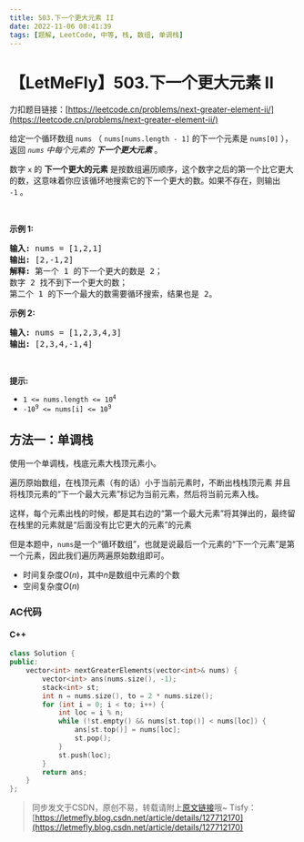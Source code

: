 ```yaml
---
title: 503.下一个更大元素 II
date: 2022-11-06 08:41:39
tags: [题解, LeetCode, 中等, 栈, 数组, 单调栈]
---
```


# 【LetMeFly】503.下一个更大元素 II

力扣题目链接：[https://leetcode.cn/problems/next-greater-element-ii/](https://leetcode.cn/problems/next-greater-element-ii/)

<p>给定一个循环数组&nbsp;<code>nums</code>&nbsp;（&nbsp;<code>nums[nums.length - 1]</code>&nbsp;的下一个元素是&nbsp;<code>nums[0]</code>&nbsp;），返回&nbsp;<em><code>nums</code>&nbsp;中每个元素的 <strong>下一个更大元素</strong></em> 。</p>

<p>数字 <code>x</code>&nbsp;的 <strong>下一个更大的元素</strong> 是按数组遍历顺序，这个数字之后的第一个比它更大的数，这意味着你应该循环地搜索它的下一个更大的数。如果不存在，则输出 <code>-1</code>&nbsp;。</p>

<p>&nbsp;</p>

<p><strong>示例 1:</strong></p>

<pre>
<strong>输入:</strong> nums = [1,2,1]
<strong>输出:</strong> [2,-1,2]
<strong>解释:</strong> 第一个 1 的下一个更大的数是 2；
数字 2 找不到下一个更大的数； 
第二个 1 的下一个最大的数需要循环搜索，结果也是 2。
</pre>

<p><strong>示例 2:</strong></p>

<pre>
<strong>输入:</strong> nums = [1,2,3,4,3]
<strong>输出:</strong> [2,3,4,-1,4]
</pre>

<p>&nbsp;</p>

<p><strong>提示:</strong></p>

<ul>
	<li><code>1 &lt;= nums.length &lt;= 10<sup>4</sup></code></li>
	<li><code>-10<sup>9</sup>&nbsp;&lt;= nums[i] &lt;= 10<sup>9</sup></code></li>
</ul>


    
## 方法一：单调栈

使用一个单调栈，栈底元素大栈顶元素小。

遍历原始数组，在栈顶元素（有的话）小于当前元素时，不断出栈栈顶元素 并且 将栈顶元素的“下一个最大元素”标记为当前元素，然后将当前元素入栈。

这样，每个元素出栈的时候，都是其右边的“第一个最大元素”将其弹出的，最终留在栈里的元素就是“后面没有比它更大的元素”的元素

但是本题中，```nums```是一个“循环数组”，也就是说最后一个元素的“下一个元素”是第一个元素，因此我们遍历两遍原始数组即可。

+ 时间复杂度$O(n)$，其中$n$是数组中元素的个数
+ 空间复杂度$O(n)$

### AC代码

#### C++

```cpp
class Solution {
public:
    vector<int> nextGreaterElements(vector<int>& nums) {
        vector<int> ans(nums.size(), -1);
        stack<int> st;
        int n = nums.size(), to = 2 * nums.size();
        for (int i = 0; i < to; i++) {
            int loc = i % n;
            while (!st.empty() && nums[st.top()] < nums[loc]) {
                ans[st.top()] = nums[loc];
                st.pop();
            }
            st.push(loc);
        }
        return ans;
    }
};
```

> 同步发文于CSDN，原创不易，转载请附上[原文链接](https://blog.tisfy.eu.org/2022/11/06/LeetCode%200503.%E4%B8%8B%E4%B8%80%E4%B8%AA%E6%9B%B4%E5%A4%A7%E5%85%83%E7%B4%A0II/)哦~
> Tisfy：[https://letmefly.blog.csdn.net/article/details/127712170](https://letmefly.blog.csdn.net/article/details/127712170)

